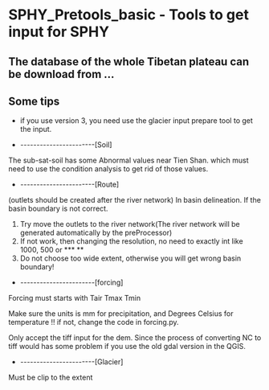 # SPHY_Pretools_basic - Tools to get  input for SPHY

## The database of the whole Tibetan plateau can be download from ...

## Some tips 

* if you use version 3, you need use the glacier input prepare tool to get the input.

* -----------------------[Soil] 

The sub-sat-soil has some Abnormal values near Tien Shan. which must need to use the condition analysis to get rid of those values. 

* -----------------------[Route]

(outlets should be created after the river network)
In basin delineation. If the basin boundary is not correct. 

1. Try move the outlets to the river network(The river network will be generated automatically by the preProcessor) 
2. If not work, then changing the resolution, no need to exactly int like 1000, 500 or *** **
3. Do not choose too wide extent, otherwise you will get wrong basin boundary!

* -----------------------[forcing]

Forcing must starts with Tair Tmax Tmin

Make sure the units is mm for precipitation, and Degrees Celsius for temperature !! if not, change the code in forcing.py.
   
Only accept the tiff input for the dem. Since the process of converting NC to tiff would has some problem if you use the old gdal version in the QGIS. 

* -----------------------[Glacier]

Must be clip to the extent